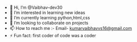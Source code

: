 - 👋 Hi, I’m @Vaibhav-dev30
- 👀 I’m interested in learning new ideas
- 🌱 I’m currently learning python,html,css
- 💞️ I’m looking to collaborate on projects
- 📫 How to reach me :- Email- kumarvaibhavvs16@gmail.com
- ⚡ Fun fact: first coder of code was a coder

<!---
Vaibhav-dev30/Vaibhav-dev30 is a ✨ special ✨ repository because its `README.md` (this file) appears on your GitHub profile.
You can click the Preview link to take a look at your changes.
--->
